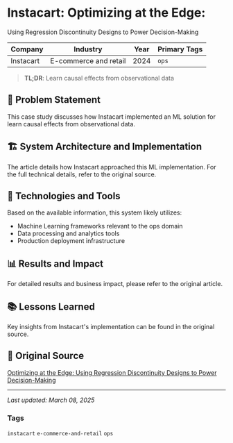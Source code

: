 # Instacart: Optimizing at the Edge:
Using Regression Discontinuity Designs to Power Decision-Making

| Company | Industry | Year | Primary Tags | 
|---------|----------|------|--------------|
| Instacart | E-commerce and retail | 2024 | `ops` |

> **TL;DR**: Learn causal effects from observational data

## 📝 Problem Statement

This case study discusses how Instacart implemented an ML solution for learn causal effects from observational data.

## 🏗️ System Architecture and Implementation

The article details how Instacart approached this ML implementation. For the full technical details, refer to the original source.

## 🔧 Technologies and Tools

Based on the available information, this system likely utilizes:

- Machine Learning frameworks relevant to the ops domain
- Data processing and analytics tools
- Production deployment infrastructure

## 📊 Results and Impact

For detailed results and business impact, please refer to the original article.

## 📚 Lessons Learned

Key insights from Instacart's implementation can be found in the original source.

## 🔗 Original Source

[Optimizing at the Edge:
Using Regression Discontinuity Designs to Power Decision-Making](https://tech.instacart.com/optimizing-at-the-edge-using-regression-discontinuity-designs-to-power-decision-making-51e296615046)

---

*Last updated: March 08, 2025*

### Tags

`instacart` `e-commerce-and-retail` `ops`
